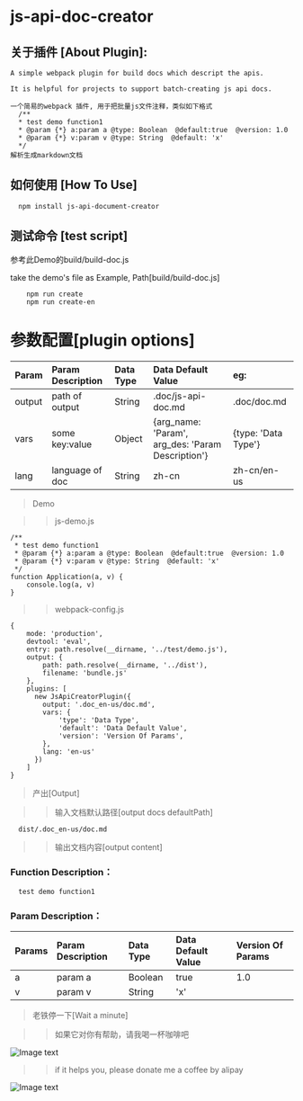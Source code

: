 # js-api-doc-creator

## 关于插件 [About Plugin]:
```
A simple webpack plugin for build docs which descript the apis.

It is helpful for projects to support batch-creating js api docs.
```
```
一个简易的webpack 插件, 用于把批量js文件注释，类似如下格式
  /**
  * test demo function1
  * @param {*} a:param a @type: Boolean  @default:true  @version: 1.0
  * @param {*} v:param v @type: String  @default: 'x'
  */
解析生成markdown文档
```

## 如何使用 [How To Use]
```
  npm install js-api-document-creator
```


## 测试命令 [test script]

参考此Demo的build/build-doc.js

take the demo's file as Example, Path[build/build-doc.js]

```
    npm run create
    npm run create-en
```

# 参数配置[plugin options]
  |Param|Param Description|Data Type|Data Default Value|eg:|
  |:----- |:----- |:----- |:----- |:----- |
  |output|path of output|String|.doc/js-api-doc.md|.doc/doc.md|
  |vars|some key:value|Object|{arg_name: 'Param', arg_des: 'Param Description'}|{type: 'Data Type'} |
  |lang|language of doc|String|zh-cn|zh-cn/en-us|


> Demo

>> js-demo.js
```
/**
 * test demo function1
 * @param {*} a:param a @type: Boolean  @default:true  @version: 1.0
 * @param {*} v:param v @type: String  @default: 'x'
 */
function Application(a, v) {
    console.log(a, v)
}
```

>> webpack-config.js
```
{
    mode: 'production',
    devtool: 'eval',
    entry: path.resolve(__dirname, '../test/demo.js'),
    output: {
        path: path.resolve(__dirname, '../dist'),
        filename: 'bundle.js'
    },
    plugins: [
      new JsApiCreatorPlugin({
        output: '.doc_en-us/doc.md',
        vars: {
            'type': 'Data Type',
            'default': 'Data Default Value',
            'version': 'Version Of Params',
        },
        lang: 'en-us'
      })
    ]
}
```


> 产出[Output]

>> 输入文档默认路径[output docs defaultPath]

```
  dist/.doc_en-us/doc.md
```

>> 输出文档内容[output content]

### Function Description：

      test demo function1

### Param Description：
  |Params|Param Description|Data Type|Data Default Value|Version Of Params|
  |:----- |:----- |:----- |:----- |:----- |
  |a|param a|Boolean|true|1.0|
  |v|param v|String|'x'| |



> 老铁停一下[Wait a minute]

>> 如果它对你有帮助，请我喝一杯咖啡吧

![Image text](https://gitee.com/GentemenWu/test/blob/master/images/wxpay.png)

>> if it helps you, please donate me a coffee by alipay

![Image text](https://gitee.com/GentemenWu/test/blob/master/images/alipay.jpg)
